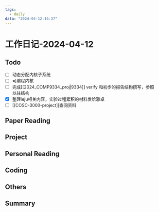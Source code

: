 ```yaml
---
tags:
  - daily
data: "2024-04-12:16:37"
---
```

# 工作日记-2024-04-12
## Todo
- [ ] 动态分配内核子系统
- [ ] 可编程内核
- [ ] 完成[[2024_COMP9334_proj|9334]] verify 和初步的报告结构撰写，参照以往结构
- [x] 整理leju相关内容，实验过程累积的材料发给雅卓
- [ ] [[COSC-3000-project]]查阅资料
## Paper Reading
## Project
## Personal Reading
## Coding
## Others
## Summary
